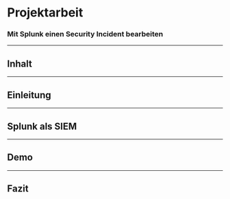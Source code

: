 # Projektarbeit
### Mit Splunk einen Security Incident bearbeiten
---
## Inhalt
---
## Einleitung
---
## Splunk als SIEM
---
## Demo
---
## Fazit